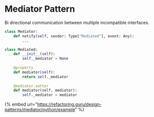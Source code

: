 # Mediator Pattern

Bi directional communication between multiple incompatible interfaces.

```python
class Mediator:
    def notify(self, sender: Type["Mediated"], event: Any):
        ...

class Mediated:
    def __init__(self):
        self._mediator = None
    
    @property
    def mediator(self):
        return self._mediator
    
    @mediator.setter
    def mediator(self, mediator):
        self._mediator = mediator
```

{% embed url="https://refactoring.guru/design-patterns/mediator/python/example" %}
